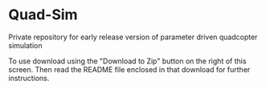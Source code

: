 Quad-Sim
========

Private repository for early release version of parameter driven quadcopter simulation

To use download using the "Download to Zip" button on the right of this screen.
Then read the README file enclosed in that download for further instructions.
